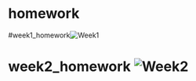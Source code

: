 # homework
#week1_homework![Week1](https://user-images.githubusercontent.com/80022793/110567900-8ec02780-8195-11eb-8a0d-4663ea6a53a9.PNG)
# week2_homework ![Week2](https://user-images.githubusercontent.com/80022793/110567926-97186280-8195-11eb-9937-ae6902077f3d.PNG)
